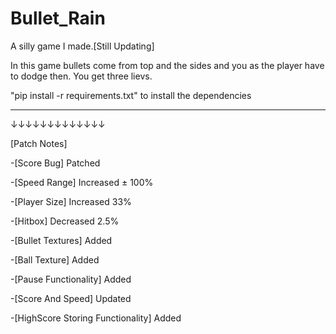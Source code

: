 # Bullet_Rain

A silly game I made.[Still Updating]

In this game bullets come from top and the sides and you as the player have to dodge then. You get three lievs. 


"pip install -r requirements.txt" to install the dependencies



_____________
↓↓↓↓↓↓↓↓↓↓↓↓↓

[Patch Notes]

-[Score Bug] Patched

-[Speed Range] Increased ± 100%

-[Player Size] Increased 33%

-[Hitbox] Decreased 2.5%

-[Bullet Textures] Added

-[Ball Texture] Added

-[Pause Functionality] Added

-[Score And Speed] Updated

-[HighScore Storing Functionality] Added
